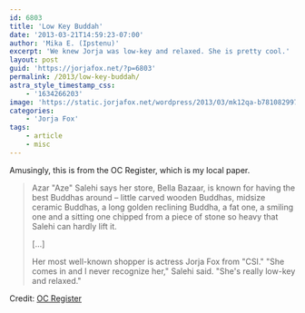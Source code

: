 ```yaml
---
id: 6803
title: 'Low Key Buddah'
date: '2013-03-21T14:59:23-07:00'
author: 'Mika E. (Ipstenu)'
excerpt: 'We knew Jorja was low-key and relaxed. She is pretty cool.'
layout: post
guid: 'https://jorjafox.net/?p=6803'
permalink: /2013/low-key-buddah/
astra_style_timestamp_css:
    - '1634266203'
image: 'https://static.jorjafox.net/wordpress/2013/03/mk12qa-b781082997z.120130321133444000gsu1ch3c7.1.jpg'
categories:
    - 'Jorja Fox'
tags:
    - article
    - misc
---
```


Amusingly, this is from the OC Register, which is my local paper.
<blockquote>Azar "Aze" Salehi says her store, Bella Bazaar, is known for having the best Buddhas around – little carved wooden Buddhas, midsize ceramic Buddhas, a long golden reclining Buddha, a fat one, a smiling one and a sitting one chipped from a piece of stone so heavy that Salehi can hardly lift it.

[...]

Her most well-known shopper is actress Jorja Fox from "CSI." "She comes in and I never recognize her," Salehi said. "She's really low-key and relaxed."</blockquote>
Credit: <a href="http://www.ocregister.com/news/salehi-500771-made-business.html">OC Register</a>